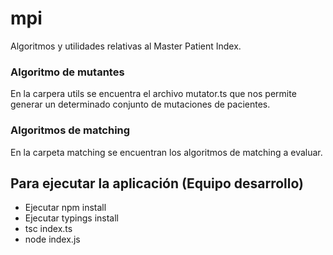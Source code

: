 # mpi
Algoritmos y utilidades relativas al Master Patient Index.
### Algoritmo de mutantes

En la carpera utils se encuentra el archivo mutator.ts que nos permite generar un determinado conjunto de mutaciones de pacientes.

### Algoritmos de matching

En la carpeta matching se encuentran los algoritmos de matching a evaluar.


## Para ejecutar la aplicación (Equipo desarrollo)
+ Ejecutar npm install
+ Ejecutar typings install
+ tsc index.ts
+ node index.js